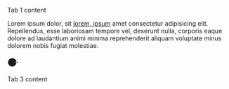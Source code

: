 <go-tabs fill>
  <go-tab label="First tab" icon-position="before">
    <go-icon name="home" slot="icon"></go-icon>
    <p>Tab 1 content</p>
  </go-tab>
  <go-tab label="Second tab" icon-position="after">
    <go-icon name="star" slot="icon"></go-icon>
    <p>
      Lorem ipsum dolor, sit <a href="#">lorem, ipsum</a> amet consectetur adipisicing elit. Repellendus, esse
      laboriosam tempore vel, deserunt nulla, corporis eaque dolore ad laudantium animi minima reprehenderit
      aliquam voluptate minus dolorem nobis fugiat molestiae.
    </p>
  </go-tab>
  <go-tab label="Third tab">
    <svg slot="icon" xmlns="http://www.w3.org/2000/svg" width="32" height="32" viewBox="0 0 100 100" preserveAspectRatio="xMidYMid"><g><circle cx="60" cy="50" r="4" fill="currentColor"><animate attributeName="cx" repeatCount="indefinite" dur="1s" values="95;35" keyTimes="0;1" begin="-0.67s"/><animate attributeName="fill-opacity" repeatCount="indefinite" dur="1s" values="0;1;1" keyTimes="0;0.2;1" begin="-0.67s"/></circle><circle cx="60" cy="50" r="4" fill="currentColor"><animate attributeName="cx" repeatCount="indefinite" dur="1s" values="95;35" keyTimes="0;1" begin="-0.33s"/><animate attributeName="fill-opacity" repeatCount="indefinite" dur="1s" values="0;1;1" keyTimes="0;0.2;1" begin="-0.33s"/></circle><circle cx="60" cy="50" r="4" fill="currentColor"><animate attributeName="cx" repeatCount="indefinite" dur="1s" values="95;35" keyTimes="0;1" begin="0s"/><animate attributeName="fill-opacity" repeatCount="indefinite" dur="1s" values="0;1;1" keyTimes="0;0.2;1" begin="0s"/></circle></g><g transform="translate(-15 0)"><path d="M50 50L20 50A30 30 0 0 0 80 50Z" fill="currentColor" transform="rotate(90 50 50)"/><path d="M50 50L20 50A30 30 0 0 0 80 50Z" fill="currentColor"><animateTransform attributeName="transform" type="rotate" repeatCount="indefinite" dur="1s" values="0 50 50;45 50 50;0 50 50" keyTimes="0;0.5;1"/></path><path d="M50 50L20 50A30 30 0 0 1 80 50Z" fill="currentColor"><animateTransform attributeName="transform" type="rotate" repeatCount="indefinite" dur="1s" values="0 50 50;-45 50 50;0 50 50" keyTimes="0;0.5;1"/></path></g></svg>
    <!-- TODO: allow icon-active slot -->
    <go-icon name="star" slot="icon-active"></go-icon>
    <p>Tab 3 content</p>
  </go-tab>
</go-tabs>
